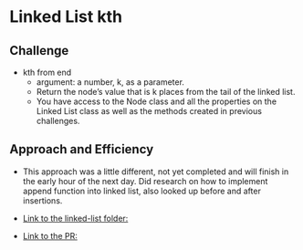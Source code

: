 # Linked List kth

## Challenge

- kth from end
  - argument: a number, k, as a parameter.
  - Return the node’s value that is k places from the tail of the linked list.
  - You have access to the Node class and all the properties on the Linked List class as well as the methods created in previous challenges.

## Approach and Efficiency

- This approach was a little different, not yet completed and will finish in the early hour of the next day. Did research on how to implement append function into linked list, also looked up before and after insertions.

- [Link to the linked-list folder:](https://github.com/Keelen-Fisher/data-structures-and-algorithms/tree/main/javascript/linked-list)

- [Link to the PR:]()
